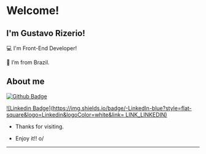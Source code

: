 # Welcome!

 

## I'm Gustavo Rizerio!

 

:computer: I'm Front-End Developer!

:house_with_garden: I’m from Brazil.


## About me

[![Github Badge](https://img.shields.io/badge/-Github-000?style=flat-square&logo=Github&logoColor=white&link=LINK_GIT)](LINK_GIT)

[![Linkedin Badge](https://img.shields.io/badge/-LinkedIn-blue?style=flat-square&logo=Linkedin&logoColor=white&link= LINK_LINKEDIN)]( LINK_LINKEDIN)



- Thanks for visiting.

- Enjoy it!! o/

----------------------------------------------------------------------------------
